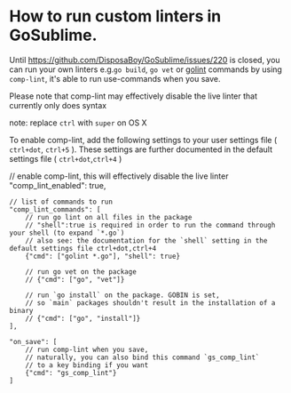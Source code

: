 How to run custom linters in GoSublime.
=============================

Until https://github.com/DisposaBoy/GoSublime/issues/220 is closed, you can run your own linters e.g.`go build`, `go vet` or [golint](https://github.com/golang/lint) commands by using `comp-lint`, it's able to run use-commands when you save.

Please note that comp-lint may effectively disable the live linter that currently only does syntax 

note: replace `ctrl` with `super` on OS X

To enable comp-lint, add the following settings to your user settings file ( `ctrl+dot`, `ctrl+5` ). These settings are further documented in the default settings file ( `ctrl+dot`,`ctrl+4` )


  // enable comp-lint, this will effectively disable the live linter
	"comp_lint_enabled": true,

	// list of commands to run
	"comp_lint_commands": [
		// run go lint on all files in the package
		// "shell":true is required in order to run the command through your shell (to expand `*.go`)
		// also see: the documentation for the `shell` setting in the default settings file ctrl+dot,ctrl+4
		{"cmd": ["golint *.go"], "shell": true}
		
		// run go vet on the package
		// {"cmd": ["go", "vet"]}

		// run `go install` on the package. GOBIN is set,
		// so `main` packages shouldn't result in the installation of a binary
		// {"cmd": ["go", "install"]}
	],
	
	"on_save": [
		// run comp-lint when you save,
		// naturally, you can also bind this command `gs_comp_lint`
		// to a key binding if you want
		{"cmd": "gs_comp_lint"}
	]


